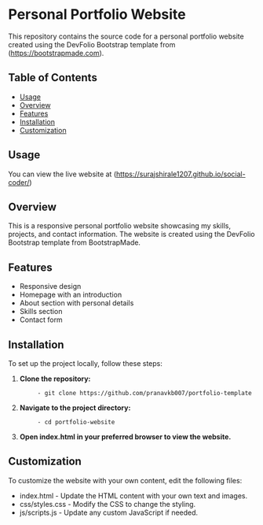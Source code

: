 # Personal Portfolio Website

This repository contains the source code for a personal portfolio website created using the DevFolio Bootstrap template from (https://bootstrapmade.com).

## Table of Contents

- [Usage](#usage)
- [Overview](#overview)
- [Features](#features)
- [Installation](#installation)
- [Customization](#customization)

## Usage

You can view the live website at (https://surajshirale1207.github.io/social-coder/)

## Overview

This is a responsive personal portfolio website showcasing my skills, projects, and contact information.
The website is created using the DevFolio Bootstrap template from BootstrapMade.

## Features

- Responsive design
- Homepage with an introduction
- About section with personal details
- Skills section
- Contact form

## Installation

To set up the project locally, follow these steps:

1. **Clone the repository:**

            - git clone https://github.com/pranavkb007/portfolio-template

3. **Navigate to the project directory:**
      
            - cd portfolio-website

4. **Open index.html in your preferred browser to view the website.**

## Customization

To customize the website with your own content, edit the following files:

   - index.html - Update the HTML content with your own text and images.
   - css/styles.css - Modify the CSS to change the styling.
   - js/scripts.js - Update any custom JavaScript if needed.
      
      
      
